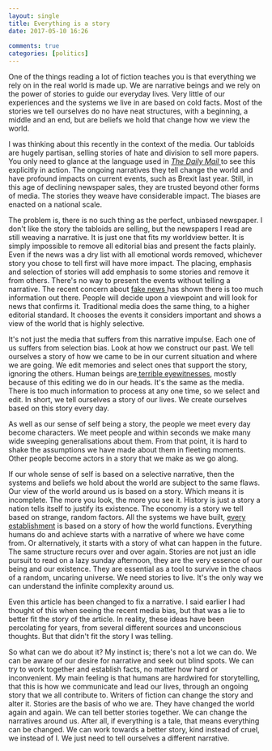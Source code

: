 ```yaml
---  
layout: single  
title: Everything is a story  
date: 2017-05-10 16:26  
  
comments: true  
categories: [politics]  
---  
```

One of the things reading a lot of fiction teaches you is that everything we rely on in the real world is made up. We are narrative beings and we rely on the power of stories to guide our everyday lives. Very little of our experiences and the systems we live in are based on cold facts. Most of the stories we tell ourselves do no have neat structures, with a beginning, a middle and an end, but are beliefs we hold that change how we view the world.  

<!--more-->  

I was thinking about this recently in the context of the media. Our tabloids are hugely partisan, selling stories of hate and division to sell more papers. You only need to glance at the language used in <a href="/with-us-or-against-us-brexit-and-the-daily-mail/">*The Daily Mail* </a>to see this explicitly in action. The ongoing narratives they tell change the world and have profound impacts on current events, such as Brexit last year. Still, in this age of declining newspaper sales, they are trusted beyond other forms of media. The stories they weave have considerable impact. The biases are enacted on a national scale.  

The problem is, there is no such thing as the perfect, unbiased newspaper. I don't like the story the tabloids are selling, but the newspapers I read are still weaving a narrative. It is just one that fits my worldview better. It is simply impossible to remove all editorial bias and present the facts plainly. Even if the news was a dry list with all emotional words removed, whichever story you chose to tell first will have more impact. The placing, emphasis and selection of stories will add emphasis to some stories and remove it from others. There's no way to present the events without telling a narrative. The recent concern about <a href="/alternative-facts/">fake news </a>has shown there is too much information out there. People will decide upon a viewpoint and will look for news that confirms it. Traditional media does the same thing, to a higher editorial standard. It chooses the events it considers important and shows a view of the world that is highly selective.  

It's not just the media that suffers from this narrative impulse. Each one of us suffers from selection bias. Look at how we construct our past. We tell ourselves a story of how we came to be in our current situation and where we are going. We edit memories and select ones that support the story, ignoring the others. Human beings are<a href="https://www.scientificamerican.com/article/do-the-eyes-have-it/"> terrible eyewitnesses</a>, mostly because of this editing we do in our heads. It's the same as the media. There is too much information to process at any one time, so we select and edit. In short, we tell ourselves a story of our lives. We create ourselves based on this story every day.  

As well as our sense of self being a story, the people we meet every day become characters. We meet people and within seconds we make many wide sweeping generalisations about them. From that point, it is hard to shake the assumptions we have made about them in fleeting moments. Other people become actors in a story that we make as we go along.  

If our whole sense of self is based on a selective narrative, then the systems and beliefs we hold about the world are subject to the same flaws. Our view of the world around us is based on a story. Which means it is incomplete. The more you look, the more you see it. History is just a story a nation tells itself to justify its existence. The economy is a story we tell based on strange, random factors. All the systems we have built, <a href="http://www.politico.com/magazine/story/2017/04/donald-trumps-fictional-america-post-fact-venezuela-214973">every establishment</a> is based on a story of how the world functions. Everything humans do and achieve starts with a narrative of where we have come from. Or alternatively, it starts with a story of what can happen in the future. The same structure recurs over and over again. Stories are not just an idle pursuit to read on a lazy sunday afternoon, they are the very essence of our being and our existence. They are essential as a tool to survive in the chaos of a random, uncaring universe. We need stories to live. It's the only way we can understand the infinite complexity around us.  

Even this article has been changed to fix a narrative. I said earlier I had thought of this when seeing the recent media bias, but that was a lie to better fit the story of the article. In reality, these ideas have been percolating for years, from several different sources and unconscious thoughts. But that didn't fit the story I was telling.  

So what can we do about it? My instinct is; there's not a lot we can do. We can be aware of our desire for narrative and seek out blind spots. We can try to work together and establish facts, no matter how hard or inconvenient. My main feeling is that humans are hardwired for storytelling, that this is how we communicate and lead our lives, through an ongoing story that we all contribute to. Writers of fiction can change the story and alter it. Stories are the basis of who we are. They have changed the world again and again. We can tell better stories together. We can change the narratives around us. After all, if everything is a tale, that means everything can be changed. We can work towards a better story, kind instead of cruel, we instead of I. We just need to tell ourselves a different narrative.  
